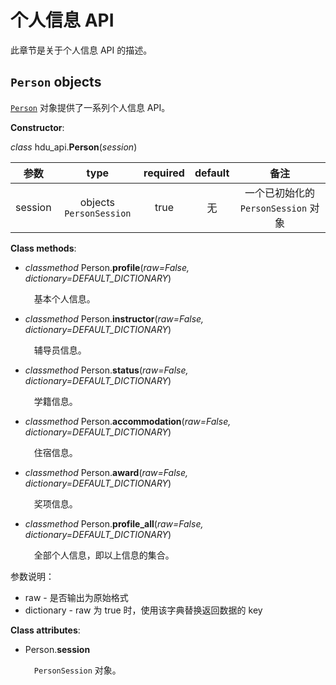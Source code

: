 # 个人信息 API

此章节是关于个人信息 API 的描述。

## `Person` objects

[`Person`](person.md#person-objects) 对象提供了一系列个人信息 API。

**Constructor**:

_class_ hdu\_api.**Person**(*session*)

| 参数 | type | required | default | 备注 |
| :---: | :---: | :---: | :---: | :---: |
| session | objects `PersonSession` | true | 无 | 一个已初始化的 `PersonSession` 对象

**Class methods**:

- _classmethod_ Person.**profile**(*raw=False, dictionary=DEFAULT_DICTIONARY*)

    &ensp;&ensp;基本个人信息。

- _classmethod_ Person.**instructor**(*raw=False, dictionary=DEFAULT_DICTIONARY*)

    &ensp;&ensp;辅导员信息。

- _classmethod_ Person.**status**(*raw=False, dictionary=DEFAULT_DICTIONARY*)

    &ensp;&ensp;学籍信息。

- _classmethod_ Person.**accommodation**(*raw=False, dictionary=DEFAULT_DICTIONARY*)

    &ensp;&ensp;住宿信息。

- _classmethod_ Person.**award**(*raw=False, dictionary=DEFAULT_DICTIONARY*)

    &ensp;&ensp;奖项信息。

- _classmethod_ Person.**profile_all**(*raw=False, dictionary=DEFAULT_DICTIONARY*)

    &ensp;&ensp;全部个人信息，即以上信息的集合。

参数说明：

- raw - 是否输出为原始格式
- dictionary - raw 为 true 时，使用该字典替换返回数据的 key

**Class attributes**:

- Person.**session**
    
    &ensp;&ensp;`PersonSession` 对象。